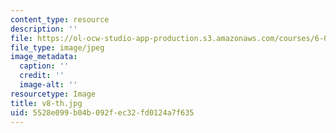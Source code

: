 ```yaml
---
content_type: resource
description: ''
file: https://ol-ocw-studio-app-production.s3.amazonaws.com/courses/6-004-computation-structures-spring-2017/5528e099b04b092fec32fd0124a7f635_v8-th.jpg
file_type: image/jpeg
image_metadata:
  caption: ''
  credit: ''
  image-alt: ''
resourcetype: Image
title: v8-th.jpg
uid: 5528e099-b04b-092f-ec32-fd0124a7f635
---
```

